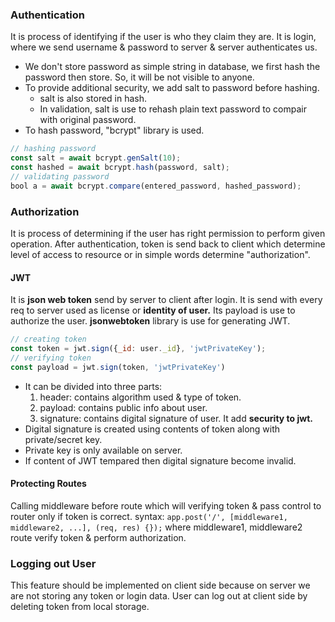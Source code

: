 ### Authentication
It is process of identifying if the user is who they claim they are.
It is login, where we send username & password to server & server  authenticates us.

- We don't store password as simple string in database, we first hash the password then store. So, it will be not visible to anyone. 
- To provide additional security, we add salt to password before hashing.
	- salt is also stored in hash. 
	- In validation, salt is use to rehash plain text password to compair with original password.
- To hash password, "bcrypt" library is used.
``` javascript
// hashing password
const salt = await bcrypt.genSalt(10);
const hashed = await bcrypt.hash(password, salt);
// validating password
bool a = await bcrypt.compare(entered_password, hashed_password);
```


### Authorization
It is process of determining if the user has right permission to perform given operation.
After authentication, token is send back to client which determine level of access to resource or in simple words determine "authorization".

#### JWT
It is **json web token** send by server to client after login. 
It is send with every req to server used as license or **identity of user.**
Its payload is use to authorize the user.
**jsonwebtoken** library is use for generating JWT.
```javascript
// creating token
const token = jwt.sign({_id: user._id}, 'jwtPrivateKey');
// verifying token
const payload = jwt.sign(token, 'jwtPrivateKey')
```

- It can be divided into three parts:
	1. header: contains algorithm used & type of token.
	2. payload: contains public info about user.
	3. signature: contains digital signature of user. It add **security to jwt.**
- Digital signature is created using contents of token  along with private/secret key. 
- Private key is only available on server. 
- If content of JWT tempared then digital signature become invalid.

#### Protecting Routes
Calling middleware before route which will verifying token & pass control to router only if token is correct.
syntax: `app.post('/', [middleware1, middleware2, ...], (req, res) {});` 
where middleware1, middleware2 route verify token & perform authorization.


### Logging out User
This feature should be implemented on client side because on server we are not storing any token or login data. 
User can log out at client side by deleting token from local storage.